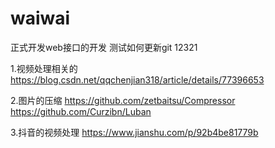 # waiwai
正式开发web接口的开发
测试如何更新git
12321

1.视频处理相关的
https://blog.csdn.net/qqchenjian318/article/details/77396653

2.图片的压缩
https://github.com/zetbaitsu/Compressor
https://github.com/Curzibn/Luban

3.抖音的视频处理
https://www.jianshu.com/p/92b4be81779b

